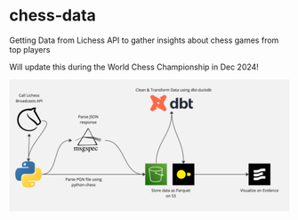 # chess-data
Getting Data from Lichess API to gather insights about chess games from top players

Will update this during the World Chess Championship in Dec 2024!

![Data Flow](/assets/images/data_flow.jpg)
